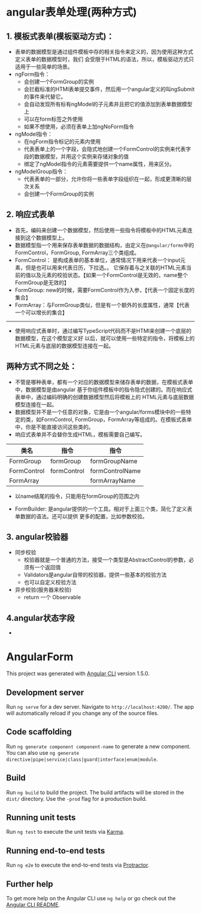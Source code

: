 # angular表单处理(两种方式)
## 1. 模板式表单(模板驱动方式)：
- 表单的数据模型是通过组件模板中存的相关指令来定义的，因为使用这种方式定义表单的数据模型时，我们
会受限于HTML的语法，所以，模板驱动方式只适用于一些简单的场景。
- ngForm指令：
  - 会创建一个FormGroup的实例
  - 会拦截标准的HTMl表单提交事件，然后用一个angular定义的叫ngSubmit的事件来代替它。
  - 会自动发现所有标有ngModel的子元素并且把它的值添加到表单数据模型上
  - 可以在form标签之外使用
  - 如果不想使用，必须在表单上加ngNoForm指令
- ngModel指令：
  - 在ngForm指令标记的元素内使用
  - 代表表单上的一个字段，会隐式地创建一个FormControl的实例来代表字段的数据模型，并用这个实例来存储对象的值
  - 绑定了ngModel指令的元素需要提供一个name属性，用来区分。
- ngModelGroup指令：
  - 代表表单的一部分，允许你将一些表单字段组织在一起，形成更清晰的层次关系
  - 会创建一个FormGroup的实例

## 2. 响应式表单
- 首先，编码来创建一个数据模型，然后使用一些指令将模板中的HTML元素连接到这个数据模型上。
- 数据模型指一个用来保存表单数据的数据结构，由定义在```@angular/forms```中的FormControl，FormGroup,
FormArray三个类组成。
- FormControl： 是构成表单的基本单位，通常情况下用来代表一个input元素，但是也可以用来代表日历，下拉选。。
它保存着与之关联的HTML元素当前的值以及元素的校验状态。【如果一个FormControl是无效的，name整个FormGroup是无效的】
- FormGroup: new的时候，需要FormControl作为入参，【代表一个固定长度的集合】
- FormArray：与FormGroup类似，但是有一个额外的长度属性，通常【代表一个可以增长的集合】
------------------  
- 使用响应式表单时，通过编写TypeScript代码而不是HTMl来创建一个底层的数据模型，在这个模型定义好
以后，就可以使用一些特定的指令，将模板上的HTML元素与底层的数据模型连接在一起。
## 两种方式不同之处：
- 不管是哪种表单，都有一个对应的数据模型来储存表单的数据，在模板式表单中，数据模型是由angular
  基于你组件模板中的指令隐式创建的。而在响应式表单中，通过编码明确的创建数据模型然后将模板上的
  HTML元素与底层数据模型连接在一起。
- 数据模型并不是一个任意的对象，它是由一个angular/forms模块中的一些特定的类，如FormControl,
FormGroup，FormArray等组成的。在模板式表单中，你是不能直接访问这些类的。
- 响应式表单并不会替你生成HTML，模板需要自己编写。

类名 | 指令 | 指令
---|---|---
FormGroup   | formGroup     | formGroupName
FormControl | formControl   | formControlName
FormArray   |               | formArrayName

- 以name结尾的指令，只能用在formGroup的范围之内

- FormBuilder: 是angular提供的一个工具。相对于上面三个类，简化了定义表单数据的语法。还可以提供
更多的配置，比如参数校验。

## 3. angular校验器
- 同步校验
  - 校验器就是一个普通的方法，接受一个类型是AbstractControl的参数，必须有一个返回值
  - Validators是angular自带的校验器，提供一些基本的校验方法
  - 也可以自定义校验方法
- 异步校验(服务器来校验)
  - return 一个 Observable

## 4.angular状态字段
- 






# AngularForm

This project was generated with [Angular CLI](https://github.com/angular/angular-cli) version 1.5.0.

## Development server

Run `ng serve` for a dev server. Navigate to `http://localhost:4200/`. The app will automatically reload if you change any of the source files.

## Code scaffolding

Run `ng generate component component-name` to generate a new component. You can also use `ng generate directive|pipe|service|class|guard|interface|enum|module`.

## Build

Run `ng build` to build the project. The build artifacts will be stored in the `dist/` directory. Use the `-prod` flag for a production build.

## Running unit tests

Run `ng test` to execute the unit tests via [Karma](https://karma-runner.github.io).

## Running end-to-end tests

Run `ng e2e` to execute the end-to-end tests via [Protractor](http://www.protractortest.org/).

## Further help

To get more help on the Angular CLI use `ng help` or go check out the [Angular CLI README](https://github.com/angular/angular-cli/blob/master/README.md).
